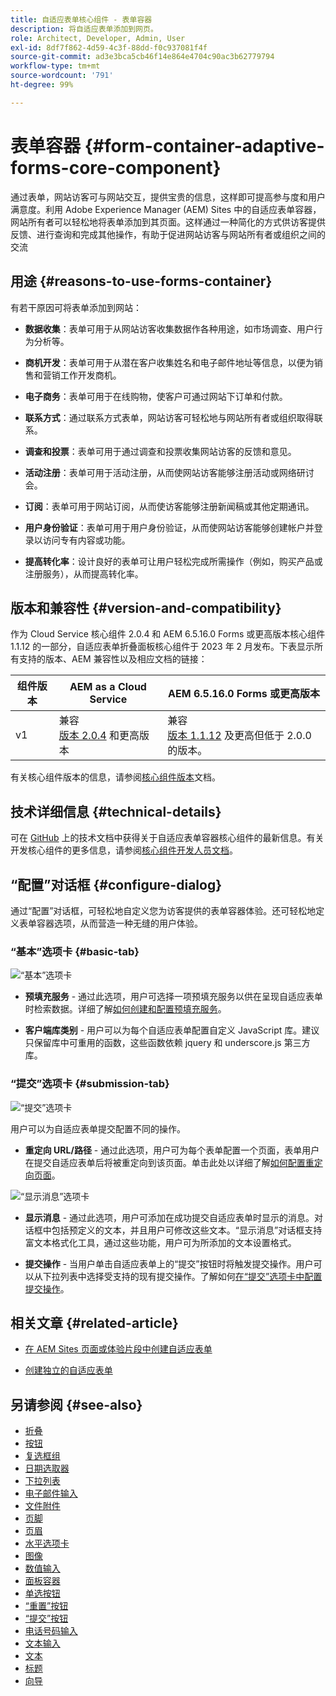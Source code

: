 ```yaml
---
title: 自适应表单核心组件 - 表单容器
description: 将自适应表单添加到网页。
role: Architect, Developer, Admin, User
exl-id: 8df7f862-4d59-4c3f-88dd-f0c937081f4f
source-git-commit: ad3e3bca5cb46f14e864e4704c90ac3b62779794
workflow-type: tm+mt
source-wordcount: '791'
ht-degree: 99%

---
```


# 表单容器 {#form-container-adaptive-forms-core-component}

通过表单，网站访客可与网站交互，提供宝贵的信息，这样即可提高参与度和用户满意度。利用 Adobe Experience Manager (AEM) Sites 中的自适应表单容器，网站所有者可以轻松地将表单添加到其页面。这样通过一种简化的方式供访客提供反馈、进行查询和完成其他操作，有助于促进网站访客与网站所有者或组织之间的交流

## 用途 {#reasons-to-use-forms-container}

有若干原因可将表单添加到网站：

* **数据收集**：表单可用于从网站访客收集数据作各种用途，如市场调查、用户行为分析等。

* **商机开发**：表单可用于从潜在客户收集姓名和电子邮件地址等信息，以便为销售和营销工作开发商机。

* **电子商务**：表单可用于在线购物，使客户可通过网站下订单和付款。

* **联系方式**：通过联系方式表单，网站访客可轻松地与网站所有者或组织取得联系。

* **调查和投票**：表单可用于通过调查和投票收集网站访客的反馈和意见。

* **活动注册**：表单可用于活动注册，从而使网站访客能够注册活动或网络研讨会。

* **订阅**：表单可用于网站订阅，从而使访客能够注册新闻稿或其他定期通讯。

* **用户身份验证**：表单可用于用户身份验证，从而使网站访客能够创建帐户并登录以访问专有内容或功能。

* **提高转化率**：设计良好的表单可让用户轻松完成所需操作（例如，购买产品或注册服务），从而提高转化率。


## 版本和兼容性 {#version-and-compatibility}

作为 Cloud Service 核心组件 2.0.4 和 AEM 6.5.16.0 Forms 或更高版本核心组件 1.1.12 的一部分，自适应表单折叠面板核心组件于 2023 年 2 月发布。下表显示所有支持的版本、AEM 兼容性以及相应文档的链接：

| 组件版本 | AEM as a Cloud Service | AEM 6.5.16.0 Forms 或更高版本 |
|---|---|---|
| v1 | 兼容<br>[版本 2.0.4](/help/adaptive-forms/version.md) 和更高版本 | 兼容<br>[版本 1.1.12](/help/adaptive-forms/version.md) 及更高但低于 2.0.0 的版本。 |

有关核心组件版本的信息，请参阅[核心组件版本](/help/adaptive-forms/version.md)文档。
<!-- ## Sample Component Output {#sample-component-output}

To experience the Accordion Component as well as see examples of its configuration options as well as HTML and JSON output, visit the [Component Library](https://adobe.com/go/aem_cmp_library_accordion). -->

## 技术详细信息 {#technical-details}

可在 [GitHub](https://github.com/adobe/aem-core-forms-components/tree/master/ui.af.apps/src/main/content/jcr_root/apps/core/fd/components/form/container/v1/container) 上的技术文档中获得关于自适应表单容器核心组件的最新信息。有关开发核心组件的更多信息，请参阅[核心组件开发人员文档](/help/developing/overview.md)。

## “配置”对话框 {#configure-dialog}

通过“配置”对话框，可轻松地自定义您为访客提供的表单容器体验。还可轻松地定义表单容器选项，从而营造一种无缝的用户体验。

### “基本”选项卡 {#basic-tab}

![“基本”选项卡](/help/adaptive-forms/assets/formcontainer_basictab.png)

* **预填充服务** - 通过此选项，用户可选择一项预填充服务以供在呈现自适应表单时检索数据。详细了解[如何创建和配置预填充服务](https://experienceleague.adobe.com/docs/experience-manager-cloud-service/content/forms/create-an-adaptive-form/prepopulate-adaptive-form-fields.html?lang=zh-Hans#aem-forms-custom-prefill-service)。

* **客户端库类别** - 用户可以为每个自适应表单配置自定义 JavaScript 库。建议只保留库中可重用的函数，这些函数依赖 jquery 和 underscore.js 第三方库。

### “提交”选项卡 {#submission-tab}

![“提交”选项卡](/help/adaptive-forms/assets/formcontainer_submissiontab.png)

用户可以为自适应表单提交配置不同的操作。

* **重定向 URL/路径** - 通过此选项，用户可为每个表单配置一个页面，表单用户在提交自适应表单后将被重定向到该页面。单击此处以详细了解[如何配置重定向页面](https://experienceleague.adobe.com/docs/experience-manager-cloud-service/content/forms/create-an-adaptive-form/configure-submit-actions-and-metadata-submission/configuring-redirect-page.html)。

![“显示消息”选项卡](/help/adaptive-forms/assets/formconatiner_showmessage.png)

* **显示消息** - 通过此选项，用户可添加在成功提交自适应表单时显示的消息。对话框中包括预定义的文本，并且用户可修改这些文本。“显示消息”对话框支持富文本格式化工具，通过这些功能，用户可为所添加的文本设置格式。

* **提交操作** - 当用户单击自适应表单上的“提交”按钮时将触发提交操作。用户可以从下拉列表中选择受支持的现有提交操作。了解如何[在“提交”选项卡中配置提交操作](https://experienceleague.adobe.com/docs/experience-manager-cloud-service/content/forms/create-an-adaptive-form/configure-submit-actions-and-metadata-submission/configuring-submit-actions.html#supporting-custom-functions-in-validation-expressions-br)。

## 相关文章 {#related-article}

* [在 AEM Sites 页面或体验片段中创建自适应表单](https://experienceleague.adobe.com/docs/experience-manager-cloud-service/content/forms/adaptive-forms-authoring/create-or-add-an-adaptive-form-to-aem-sites-page.html)

* [创建独立的自适应表单](https://experienceleague.adobe.com/docs/experience-manager-cloud-service/content/forms/adaptive-forms-authoring/authoring-adaptive-forms-core-components/create-an-adaptive-form-on-forms-cs/creating-adaptive-form-core-components.html)


## 另请参阅 {#see-also}

* [折叠](/help/adaptive-forms/components/accordion.md)
* [按钮](/help/adaptive-forms/components/button.md)
* [复选框组](/help/adaptive-forms/components/checkbox-group.md)
* [日期选取器](/help/adaptive-forms/components/date-picker.md)
* [下拉列表](/help/adaptive-forms/components/drop-down.md)
* [电子邮件输入](/help/adaptive-forms/components/email-input.md)
* [文件附件](/help/adaptive-forms/components/file-attachment.md)
* [页脚](/help/adaptive-forms/components/footer.md)
* [页眉](/help/adaptive-forms/components/header.md)
* [水平选项卡](/help/adaptive-forms/components/horizontal-tabs.md)
* [图像](/help/adaptive-forms/components/image.md)
* [数值输入](/help/adaptive-forms/components/number-input.md)
* [面板容器](/help/adaptive-forms/components/panel-container.md)
* [单选按钮](/help/adaptive-forms/components/radio-button.md)
* [“重置”按钮](/help/adaptive-forms/components/reset-button.md)
* [“提交”按钮](/help/adaptive-forms/components/submit-button.md)
* [电话号码输入](/help/adaptive-forms/components/telephone-input.md)
* [文本输入](/help/adaptive-forms/components/text-input.md)
* [文本](/help/adaptive-forms/components/text.md)
* [标题](/help/adaptive-forms/components/title.md)
* [向导](/help/adaptive-forms/components/wizard.md)
